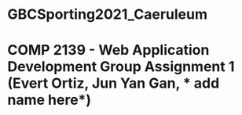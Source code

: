 # GBCSporting2021_Caeruleum
# COMP 2139 - Web Application Development Group Assignment 1 (Evert Ortiz, Jun Yan Gan, * add name here*)
